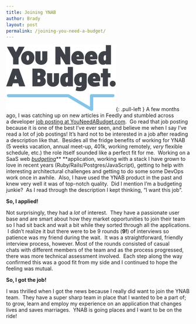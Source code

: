 ```yaml
---
title: Joining YNAB
author: Brady
layout: post
permalink: /joining-you-need-a-budget/
---
```

![YNAB](/media/YNAB_logo-300x181.png){: .pull-left }
A few months ago, I was catching up on new articles in Feedly and stumbled across a developer [job posting at YouNeedABudget.com](http://www.youneedabudget.com/blog/2015/wanted-a-confidently-humble-full-time-server-side-developer/).  Go read that job posting because it is one of the best I&#8217;ve ever seen, and believe me when I say I&#8217;ve read a lot of job postings! <!--more--> It&#8217;s hard not to be interested in a job after reading a description like that.  Besides all the fridge benefits of working for YNAB (5 weeks vacation, annual meet-up, 401k, working remotely, *very* flexible schedule, etc.) the role itself sounded like a perfect fit for me.  Working on a SaaS web [*budgeting*](/bento-budget/)** **application, working with a stack I have grown to love in recent years (Ruby/Rails/Postgres/JavaScript), getting to help with interesting architectural challenges and getting to do some some DevOps work once in awhile.  Also, I have used the YNAB product in the past and knew very well it was of top-notch quality.  Did I mention I&#8217;m a budgeting junkie?  As I read through the description I kept thinking, &#8220;I want this job&#8221;.

**So, I applied!**

Not surprisingly, they had a *lot* of interest.  They have a passionate user base and are smart about how they market opportunities to join their team so I had sit back and wait a bit while they sorted through all the applications.  I didn&#8217;t realize it but there were to be 9 rounds (**9!**) of interviews so patience was my friend during the wait.  It was a straightforward, friendly interview process, however. Most of the rounds consisted of casual chats with different members of the team and as the process progressed, there was more technical assessment involved.  Each step along the way confirmed this was a good fit from my side and I continued to hope the feeling was mutual.

**So, I got the job!**

I was thrilled when I got the news because I really did want to join the YNAB team.  They have a super sharp team in place that I wanted to be a part of; to grow, learn and employ my experience on an application that changes lives and saves marriages.  YNAB is going places and I want to be on the ride!

